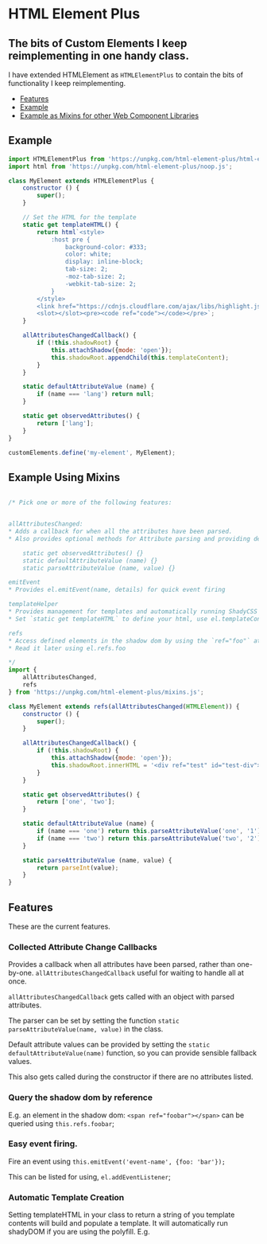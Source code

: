 # HTML Element Plus

## The bits of Custom Elements I keep reimplementing in one handy class.

I have extended HTMLElement as `HTMLElementPlus` to contain the bits of functionality I keep reimplementing.

* [Features](https://github.com/AdaRoseCannon/html-element-plus#features)
* [Example](https://github.com/AdaRoseCannon/html-element-plus#example)
* [Example as Mixins for other Web Component Libraries](https://github.com/AdaRoseCannon/html-element-plus#example-using-mixins)

## Example

```js
import HTMLElementPlus from 'https://unpkg.com/html-element-plus/html-element-plus.js';
import html from 'https://unpkg.com/html-element-plus/noop.js';

class MyElement extends HTMLElementPlus {
	constructor () {
		super();
	}

	// Set the HTML for the template
	static get templateHTML() {
		return html`<style>
			:host pre {
				background-color: #333;
				color: white;
				display: inline-block;
				tab-size: 2;
				-moz-tab-size: 2;
				-webkit-tab-size: 2;
			}
		</style>
		<link href="https://cdnjs.cloudflare.com/ajax/libs/highlight.js/9.12.0/styles/monokai.min.css" rel="stylesheet" >
		<slot></slot><pre><code ref="code"></code></pre>`;
	}

	allAttributesChangedCallback() {
		if (!this.shadowRoot) {
			this.attachShadow({mode: 'open'});
			this.shadowRoot.appendChild(this.templateContent);
		}
	}

	static defaultAttributeValue (name) {
		if (name === 'lang') return null;
	}

	static get observedAttributes() {
		return ['lang'];
	}
}

customElements.define('my-element', MyElement);
```

## Example Using Mixins

```js

/* Pick one or more of the following features:


allAttributesChanged:
* Adds a callback for when all the attributes have been parsed.
* Also provides optional methods for Attribute parsing and providing default values

	static get observedAttributes() {}
	static defaultAttributeValue (name) {}
	static parseAttributeValue (name, value) {}

emitEvent
* Provides el.emitEvent(name, details) for quick event firing

templateHelper
* Provides management for templates and automatically running ShadyCSS
* Set `static get templateHTML` to define your html, use el.templateContent to get it out

refs
* Access defined elements in the shadow dom by using the `ref="foo"` attribute.
* Read it later using el.refs.foo 

*/
import {
	allAttributesChanged,
	refs
} from 'https://unpkg.com/html-element-plus/mixins.js';

class MyElement extends refs(allAttributesChanged(HTMLElement)) {
	constructor () {
		super();
	}

	allAttributesChangedCallback() {
		if (!this.shadowRoot) {
			this.attachShadow({mode: 'open'});
			this.shadowRoot.innerHTML = '<div ref="test" id="test-div"></div>';
		}
	}

	static get observedAttributes() {
		return ['one', 'two'];
	}

	static defaultAttributeValue (name) {
		if (name === 'one') return this.parseAttributeValue('one', '1');
		if (name === 'two') return this.parseAttributeValue('two', '2');
	}

	static parseAttributeValue (name, value) {
		return parseInt(value);
	}
}
```

## Features

These are the current features.

### Collected Attribute Change Callbacks

Provides a callback when all attributes have been parsed, rather than one-by-one. `allAttributesChangedCallback` useful for waiting to handle all at once.

`allAttributesChangedCallback` gets called with an object with parsed attributes.

The parser can be set by setting the function `static parseAttributeValue(name, value)` in the class.

Default attribute values can be provided by setting the `static defaultAttributeValue(name)` function, so you can provide sensible fallback values.

This also gets called during the constructor if there are no attributes listed.

### Query the shadow dom by reference

E.g. an element in the shadow dom: `<span ref="foobar"></span>` can be queried using `this.refs.foobar`;

### Easy event firing.

Fire an event using `this.emitEvent('event-name', {foo: 'bar'});`

This can be listed for using, `el.addEventListener`;

### Automatic Template Creation

Setting templateHTML in your class to return a string of you template contents will build and populate a template. It will automatically run shadyDOM if you are using the polyfill. E.g.
